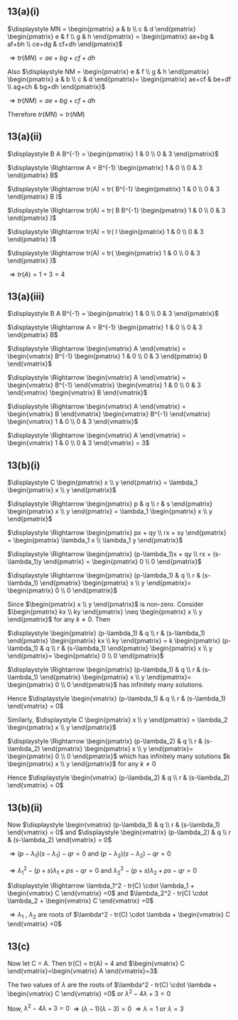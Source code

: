 ## 13(a)(i)
$\displaystyle MN = \begin{pmatrix}
a & b \\
c & d
\end{pmatrix} \begin{pmatrix}
e & f \\
g & h
\end{pmatrix} = \begin{pmatrix}
ae+bg & af+bh \\
ce+dg & cf+dh
\end{pmatrix}$

$\displaystyle \Rightarrow tr(MN) = ae+bg+cf+dh$

Also $\displaystyle NM = \begin{pmatrix}
e & f \\
g & h
\end{pmatrix} \begin{pmatrix}
a & b \\
c & d
\end{pmatrix}= \begin{pmatrix}
ae+cf & be+df \\
ag+ch & bg+dh
\end{pmatrix}$

$\displaystyle \Rightarrow tr(NM) = ae+bg+cf+dh$

Therefore $tr(MN) = tr(NM)$

## 13(a)(ii)
$\displaystyle B A B^{-1} = \begin{pmatrix}
1 & 0 \\
0 & 3
\end{pmatrix}$

$\displaystyle \Rightarrow A = B^{-1} \begin{pmatrix}
1 & 0 \\
0 & 3
\end{pmatrix} B$

$\displaystyle \Rightarrow tr(A) = tr( B^{-1} \begin{pmatrix}
1 & 0 \\
0 & 3
\end{pmatrix} B )$

$\displaystyle \Rightarrow tr(A) = tr( B B^{-1} \begin{pmatrix}
1 & 0 \\
0 & 3
\end{pmatrix} )$

$\displaystyle \Rightarrow tr(A) = tr( I \begin{pmatrix}
1 & 0 \\
0 & 3
\end{pmatrix} )$

$\displaystyle \Rightarrow tr(A) = tr( \begin{pmatrix}
1 & 0 \\
0 & 3
\end{pmatrix} )$

$\displaystyle \Rightarrow tr(A) = 1+3 = 4$

## 13(a)(iii)
$\displaystyle B A B^{-1} = \begin{pmatrix}
1 & 0 \\
0 & 3
\end{pmatrix}$

$\displaystyle \Rightarrow A = B^{-1} \begin{pmatrix}
1 & 0 \\
0 & 3
\end{pmatrix} B$

$\displaystyle \Rightarrow \begin{vmatrix} A \end{vmatrix} = \begin{vmatrix} B^{-1} \begin{pmatrix}
1 & 0 \\
0 & 3
\end{pmatrix} B \end{vmatrix}$

$\displaystyle \Rightarrow \begin{vmatrix} A \end{vmatrix} = \begin{vmatrix} B^{-1} \end{vmatrix} \begin{vmatrix}
1 & 0 \\
0 & 3
\end{vmatrix} \begin{vmatrix} B \end{vmatrix}$

$\displaystyle \Rightarrow \begin{vmatrix} A \end{vmatrix} = \begin{vmatrix} B \end{vmatrix} \begin{vmatrix} B^{-1} \end{vmatrix} \begin{vmatrix}
1 & 0 \\
0 & 3
\end{vmatrix}$

$\displaystyle \Rightarrow \begin{vmatrix} A \end{vmatrix} = \begin{vmatrix}
1 & 0 \\
0 & 3
\end{vmatrix} = 3$

## 13(b)(i)
$\displaystyle C \begin{pmatrix}  
x \\
y
\end{pmatrix} = \lambda_1 \begin{pmatrix}  
x \\
y
\end{pmatrix}$

$\displaystyle \Rightarrow \begin{pmatrix}
p & q \\
r & s
\end{pmatrix} \begin{pmatrix}  
x \\
y
\end{pmatrix} = \lambda_1 \begin{pmatrix}  
x \\
y
\end{pmatrix}$

$\displaystyle \Rightarrow \begin{pmatrix}
px + qy \\
rx + sy
\end{pmatrix} = \begin{pmatrix}  
\lambda_1 x \\
\lambda_1 y
\end{pmatrix}$

$\displaystyle \Rightarrow \begin{pmatrix}
(p-\lambda_1)x + qy \\
rx + (s-\lambda_1)y
\end{pmatrix} = \begin{pmatrix}  
0 \\
0 
\end{pmatrix}$

$\displaystyle \Rightarrow \begin{pmatrix}
(p-\lambda_1) & q \\
r & (s-\lambda_1)
\end{pmatrix} \begin{pmatrix}  
x \\
y
\end{pmatrix}= \begin{pmatrix}  
0 \\
0 
\end{pmatrix}$

Since $\begin{pmatrix}  
x \\
y
\end{pmatrix}$ is non-zero. Consider $\begin{pmatrix}  
kx \\
ky
\end{pmatrix} \neq \begin{pmatrix}  
x \\
y
\end{pmatrix}$ for any $k \neq 0$. Then

$\displaystyle \begin{pmatrix}
(p-\lambda_1) & q \\
r & (s-\lambda_1)
\end{pmatrix} \begin{pmatrix}  
kx \\
ky
\end{pmatrix} = k \begin{pmatrix}
(p-\lambda_1) & q \\
r & (s-\lambda_1)
\end{pmatrix} \begin{pmatrix}  
x \\
y
\end{pmatrix}= \begin{pmatrix}  
0 \\
0 
\end{pmatrix}$

$\displaystyle \Rightarrow \begin{pmatrix}
(p-\lambda_1) & q \\
r & (s-\lambda_1)
\end{pmatrix} \begin{pmatrix}  
x \\
y
\end{pmatrix}= \begin{pmatrix}  
0 \\
0 
\end{pmatrix}$ has infinitely many solutions.

Hence $\displaystyle \begin{vmatrix}
(p-\lambda_1) & q \\
r & (s-\lambda_1)
\end{vmatrix} = 0$ 

Similarly,
$\displaystyle C \begin{pmatrix}  
x \\
y
\end{pmatrix} = \lambda_2 \begin{pmatrix}  
x \\
y
\end{pmatrix}$

$\displaystyle \Rightarrow \begin{pmatrix}
(p-\lambda_2) & q \\
r & (s-\lambda_2)
\end{pmatrix} \begin{pmatrix}  
x \\
y
\end{pmatrix}= \begin{pmatrix}  
0 \\
0 
\end{pmatrix}$ which has infinitely many solutions $k \begin{pmatrix}  
x \\
y
\end{pmatrix}$ for any $k \neq 0$

Hence $\displaystyle \begin{vmatrix}
(p-\lambda_2) & q \\
r & (s-\lambda_2)
\end{vmatrix} = 0$ 

## 13(b)(ii)
Now $\displaystyle \begin{vmatrix}
(p-\lambda_1) & q \\
r & (s-\lambda_1)
\end{vmatrix} = 0$ and $\displaystyle \begin{vmatrix}
(p-\lambda_2) & q \\
r & (s-\lambda_2)
\end{vmatrix} = 0$

$\displaystyle \Rightarrow (p-\lambda_1)(s-\lambda_1)-qr =0$ and $(p-\lambda_2)(s-\lambda_2)-qr =0$

$\displaystyle \Rightarrow \lambda_1^2 - (p+s) \lambda_1 + ps-qr =0$ and $\lambda_2^2 - (p+s) \lambda_2 + ps-qr =0$

$\displaystyle \Rightarrow \lambda_1^2 - tr(C) \cdot \lambda_1 + \begin{vmatrix} C \end{vmatrix}  =0$ and $\lambda_2^2 - tr(C) \cdot \lambda_2 + \begin{vmatrix} C \end{vmatrix} =0$

$\displaystyle \Rightarrow \lambda_1$ , $\lambda_2$ are roots of $\lambda^2 - tr(C) \cdot \lambda + \begin{vmatrix} C \end{vmatrix} =0$

## 13(c)
Now let C = A. Then
tr(C) = tr(A) = 4 and $\begin{vmatrix} C \end{vmatrix}=\begin{vmatrix} A \end{vmatrix}=3$

The two values of $\lambda$ are the roots of $\lambda^2 - tr(C) \cdot \lambda + \begin{vmatrix} C \end{vmatrix} =0$ or $\lambda^2 - 4 \lambda + 3 =0$

Now, $\lambda^2 - 4 \lambda + 3 =0$
$\Rightarrow (\lambda - 1) (\lambda - 3) =0$
$\Rightarrow \lambda = 1$ or $\lambda = 3$